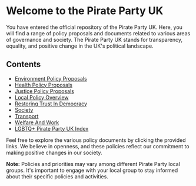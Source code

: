 # Welcome to the Pirate Party UK

You have entered the official repository of the Pirate Party UK. Here, you will find a range of policy proposals and documents related to various areas of governance and society. The Pirate Party UK stands for transparency, equality, and positive change in the UK's political landscape.

## Contents

- [Environment Policy Proposals](./Environment/readme.md)
- [Health Policy Proposals](./Heath/readme.md)
- [Justice Policy Proposals](./Justice/readme.md)
- [Local Policy Overview](./Local/readme.md)
- [Restoring Trust In Democracy](./Restoring%20Trust%20In%20Democracy/readme.md)
- [Society](./Society/readme.md)
- [Transport](./Transport/readme.md)
- [Welfare And Work](./Welfare%20And%20Work/readme.md)
- [LGBTQ+ Pirate Party UK Index](./topic/LGBTQ+.md)

Feel free to explore the various policy documents by clicking the provided links. We believe in openness, and these policies reflect our commitment to making positive changes in our society.

**Note:** Policies and priorities may vary among different Pirate Party local groups. It's important to engage with your local group to stay informed about their specific policies and activities.
